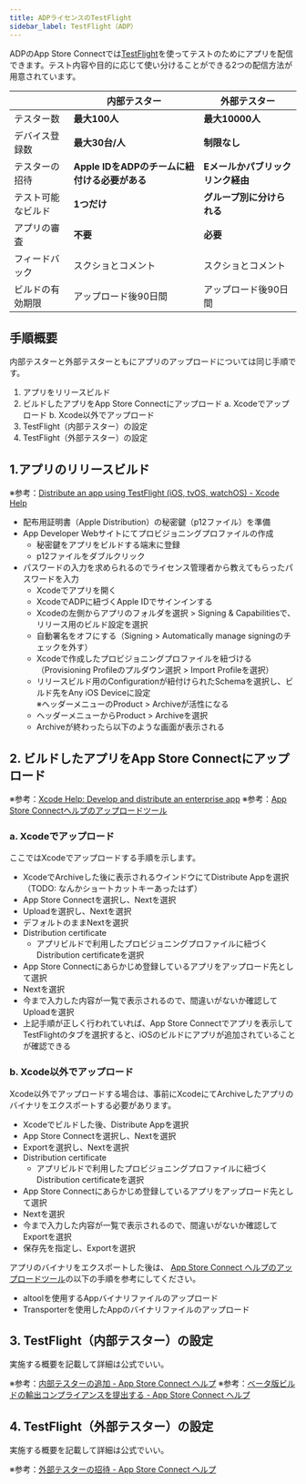 ```yaml
---
title: ADPライセンスのTestFlight
sidebar_label: TestFlight（ADP）
---
```



ADPのApp Store Connectでは[TestFlight](https://developer.apple.com/jp/testflight/)を使ってテストのためにアプリを配信できます。テスト内容や目的に応じて使い分けることができる2つの配信方法が用意されています。


||内部テスター|外部テスター|
|-|-|-|
|テスター数|**最大100人**|**最大10000人**|
|デバイス登録数|**最大30台/人**|**制限なし**|
|テスターの招待|**Apple IDをADPのチームに紐付ける必要がある**|**Eメールかパブリックリンク経由**|
|テスト可能なビルド|**1つだけ**|**グループ別に分けられる**|
|アプリの審査|**不要**|**必要**|
|フィードバック|スクショとコメント|スクショとコメント|
|ビルドの有効期限|アップロード後90日間|アップロード後90日間|


## 手順概要
内部テスターと外部テスターともにアプリのアップロードについては同じ手順です。

1. アプリをリリースビルド
2. ビルドしたアプリをApp Store Connectにアップロード
   a. Xcodeでアップロード
   b. Xcode以外でアップロード
3. TestFlight（内部テスター）の設定
4. TestFlight（外部テスター）の設定

## 1.アプリのリリースビルド
<!-- textlint-disable jtf-style/1.2.2.ピリオド(.)とカンマ(,)  -->
※参考：[Distribute an app using TestFlight (iOS, tvOS, watchOS) - Xcode Help](https://help.apple.com/xcode/mac/current/#/dev2539d985f)<!-- textlint-enable jtf-style/1.2.2.ピリオド(.)とカンマ(,) -->

- 配布用証明書（Apple Distribution）の秘密鍵（p12ファイル）を準備
- App Developer Webサイトにてプロビジョニングプロファイルの作成
   - 秘密鍵をアプリをビルドする端末に登録
   - p12ファイルをダブルクリック
- パスワードの入力を求められるのでライセンス管理者から教えてもらったパスワードを入力
   - Xcodeでアプリを開く
   - XcodeでADPに紐づくApple IDでサインインする
   - Xcodeの左側からアプリのフォルダを選択 > Signing & Capabilitiesで、リリース用のビルド設定を選択
   - 自動署名をオフにする（Signing > Automatically manage signingのチェックを外す）
   - Xcodeで作成したプロビジョニングプロファイルを紐づける（Provisioning Profileのプルダウン選択 > Import Profileを選択）
   - リリースビルド用のConfigurationが紐付けられたSchemaを選択し、ビルド先をAny iOS Deviceに設定  
     ※ヘッダーメニューのProduct > Archiveが活性になる
   - ヘッダーメニューからProduct > Archiveを選択
   - Archiveが終わったら以下のような画面が表示される


## 2. ビルドしたアプリをApp Store Connectにアップロード

※参考：[Xcode Help: Develop and distribute an enterprise app](https://help.apple.com/xcode/mac/current/#/devba5e7054d)
※参考：[App Store Connectヘルプのアップロードツール](https:todo.todo)


### a. Xcodeでアップロード
ここではXcodeでアップロードする手順を示します。

- XcodeでArchiveした後に表示されるウインドウにてDistribute Appを選択
（TODO: なんかショートカットキーあったはず）
- App Store Connectを選択し、Nextを選択
- Uploadを選択し、Nextを選択
- デフォルトのままNextを選択
- Distribution certificate
  - アプリビルドで利用したプロビジョニングプロファイルに紐づくDistribution certificateを選択
- App Store Connectにあらかじめ登録しているアプリをアップロード先として選択
- Nextを選択
- 今まで入力した内容が一覧で表示されるので、間違いがないか確認してUploadを選択
- 上記手順が正しく行われていれば、App Store Connectでアプリを表示してTestFlightのタブを選択すると、iOSのビルドにアプリが追加されていることが確認できる


### b. Xcode以外でアップロード
Xcode以外でアップロードする場合は、事前にXcodeにてArchiveしたアプリのバイナリをエクスポートする必要があります。

- Xcodeでビルドした後、Distribute Appを選択
- App Store Connectを選択し、Nextを選択
- Exportを選択し、Nextを選択
- Distribution certificate
  - アプリビルドで利用したプロビジョニングプロファイルに紐づくDistribution certificateを選択
- App Store Connectにあらかじめ登録しているアプリをアップロード先として選択
- Nextを選択
- 今まで入力した内容が一覧で表示されるので、間違いがないか確認してExportを選択
- 保存先を指定し、Exportを選択


アプリのバイナリをエクスポートした後は、
[App Store Connect ヘルプのアップロードツール](https://help.apple.com/app-store-connect/#/devb1c185036)の以下の手順を参考にしてください。

 - altoolを使用するAppバイナリファイルのアップロード
 - Transporterを使用したAppのバイナリファイルのアップロード


## 3. TestFlight（内部テスター）の設定

実施する概要を記載して詳細は公式でいい。

※参考：[内部テスターの追加 - App Store Connect ヘルプ](https://help.apple.com/app-store-connect/?lang=ja#/dev839fb66e9)
※参考：[ベータ版ビルドの輸出コンプライアンスを提出する - App Store Connect ヘルプ](https://help.apple.com/app-store-connect/?lang=ja#/dev22b9b2174)



## 4. TestFlight（外部テスター）の設定

実施する概要を記載して詳細は公式でいい。

※参考：[外部テスターの招待 - App Store Connect ヘルプ](https://help.apple.com/app-store-connect/?lang=ja#/dev859139543)


